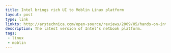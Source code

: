 ```yaml
---
title: Intel brings rich UI to Moblin Linux platform
layout: post
type: link
linkto: http://arstechnica.com/open-source/reviews/2009/05/hands-on-intel-brings-rich-ui-to-moblin-linux-platform.ars
description: The latest version of Intel's netbook platform.
tags:
 - linux
 - moblin
---
```

&nbsp;